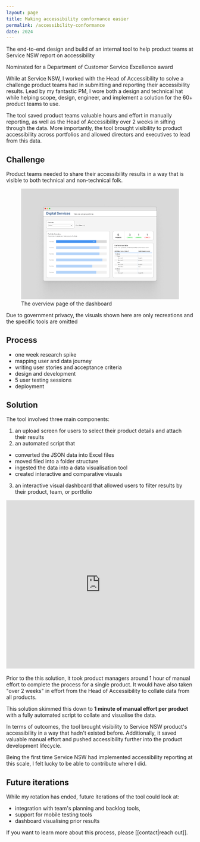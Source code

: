 ```yaml
---
layout: page
title: Making accessibility conformance easier
permalink: /accessibility-conformance
date: 2024
---
```

<p class="callout">The end-to-end design and build of an internal tool to help product teams at Service NSW report on accessibility</p>
<p class="callout blue">Nominated for a Department of Customer Service Excellence award</p>
While at Service NSW, I worked with the Head of Accessibility to solve a challenge product teams had in submitting and reporting their accessibility results. Lead by my fantastic PM, I wore both a design and technical hat while helping scope, design, engineer, and implement a solution for the 60+ product teams to use.

The tool saved product teams valuable hours and effort in manually reporting, as well as the Head of Accessibility over 2 weeks in sifting through the data. More importantly, the tool brought visibility to product accessibility across portfolios and allowed directors and executives to lead from this data.
## Challenge

Product teams needed to share their accessibility results in a way that is visible to both technical and non-technical folk.
<figure class="wide">
	<img src="assets/projects/acr-dashboard.jpg">
	<figcaption>The overview page of the dashboard</figcaption>
</figure>
<p class="callout callout">Due to government privacy, the visuals shown here are only recreations and the specific tools are omitted</p>


## Process

- one week research spike
- mapping user and data journey
- writing user stories and acceptance criteria
- design and development
- 5 user testing sessions
- deployment

## Solution

The tool involved three main components:

1. an upload screen for users to select their product details and attach their results
2. an automated script that
 - converted the JSON data into Excel files
 - moved filed into a folder structure
 - ingested the data into a data visualisation tool
 - created interactive and comparative visuals
3. an interactive visual dashboard that allowed users to filter results by their product, team, or portfolio

<!-- <img src= "assets/projects/acr-flow.jpg"> -->
<iframe style="border: 1px solid rgba(0, 0, 0, 0.1);" width="100%" height="450" src="https://embed.figma.com/design/pZUtUS8yBRc6dPViPtdYgs/Andreas-Thoma?node-id=17-17&embed-host=share" allowfullscreen></iframe>

Prior to the this solution, it took product managers around 1 hour of manual effort to complete the process for a single product. It would have also taken "over 2 weeks" in effort from the Head of Accessibility to collate data from all products.

This solution skimmed this down to **1 minute of manual effort per product** with a fully automated script to collate and visualise the data.

In terms of outcomes, the tool brought visibility to Service NSW product's accessibility in a way that hadn't existed before. Additionally, it saved valuable manual effort and pushed accessibility further into the product development lifecycle.

Being the first time Service NSW had implemented accessibility reporting at this scale, I felt lucky to be able to contribute where I did.

## Future iterations

While my rotation has ended, future iterations of the tool could look at:

- integration with team's planning and backlog tools,
- support for mobile testing tools
- dashboard visualising prior results

If you want to learn more about this process, please [[contact|reach out]].
